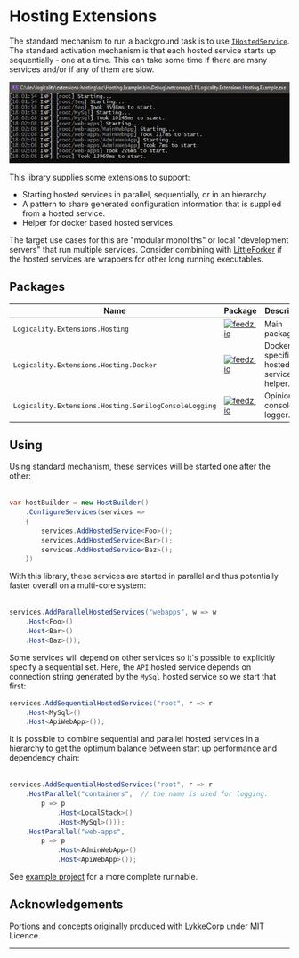 # Hosting Extensions

The standard mechanism to run a background task is to use
[`IHostedService`][hosted-service]. The standard activation mechanism is that
each hosted service starts up sequentially - one at a time. This can take some
time if there are many services and/or if any of them are slow.

![console example](console.png)

This library supplies some extensions to support:

- Starting hosted services in parallel, sequentially, or in an hierarchy.
- A pattern to share generated configuration information that is supplied from a
  hosted service.
- Helper for docker based hosted services.

The target use cases for this are "modular monoliths" or local "development
servers" that run multiple services. Consider combining with
[LittleForker](littleforker) if the hosted services are wrappers for other long
running executables.

## Packages

| Name | Package | Description |
|---|---|---|
| `Logicality.Extensions.Hosting`                      | [![feedz.io][p1]][d1] | Main package. |
| `Logicality.Extensions.Hosting.Docker`               | [![feedz.io][p2]][d2] | Docker specific hosted service helper. |
| `Logicality.Extensions.Hosting.SerilogConsoleLogging` | [![feedz.io][p3]][d3] | Opinionated console logger. |

## Using

Using standard mechanism, these services will be started one after the other:

```csharp

var hostBuilder = new HostBuilder()
    .ConfigureServices(services =>
    {
        services.AddHostedService<Foo>();
        services.AddHostedService<Bar>();
        services.AddHostedService<Baz>();
    })

```

With this library, these services are started in parallel and thus potentially
faster overall on a multi-core system:

```csharp

services.AddParallelHostedServices("webapps", w => w
    .Host<Foo>()
    .Host<Bar>()
    .Host<Baz>());

```

Some services will depend on other services so it's possible to explicitly
specify a sequential set. Here, the `API` hosted service depends on
connection string generated by the `MySql` hosted service so we start that
first:

```csharp
services.AddSequentialHostedServices("root", r => r
    .Host<MySql>()
    .Host<ApiWebApp>());
```

It is possible to combine sequential and parallel hosted services in a hierarchy
to get the optimum balance between start up performance and dependency chain:

```csharp

services.AddSequentialHostedServices("root", r => r
    .HostParallel("containers",  // the name is used for logging.
        p => p
            .Host<LocalStack>()
            .Host<MySql>()));
    .HostParallel("web-apps",
        p => p
            .Host<AdminWebApp>()
            .Host<ApiWebApp>());

```

See [example project][example-project] for a more complete runnable.

## Acknowledgements

Portions and concepts originally produced with [LykkeCorp](lykkecorp) under MIT Licence.

---

[hosted-service]: https://docs.microsoft.com/en-us/dotnet/architecture/microservices/multi-container-microservice-net-applications/background-tasks-with-ihostedservice
[p1]: https://img.shields.io/badge/endpoint.svg?url=https%3A%2F%2Ff.feedz.io%2Flogicality%2Fpublic%2Fshield%2FLogicality.Extensions.Hosting%2Fstable
[d1]: https://f.feedz.io/logicality/public/packages/Logicality.Extensions.Hosting/stable/download
[p2]: https://img.shields.io/badge/endpoint.svg?url=https%3A%2F%2Ff.feedz.io%2Flogicality%2Fpublic%2Fshield%2FLogicality.Extensions.Hosting.Docker%2Fstable
[d2]: https://f.feedz.io/logicality/public/packages/Logicality.Extensions.Docker/stable/download
[p3]: https://img.shields.io/badge/endpoint.svg?url=https%3A%2F%2Ff.feedz.io%2Flogicality%2Fpublic%2Fshield%2FLogicality.Extensions.Hosting.SerilogConsoleLogging%2Fstable
[d3]: https://f.feedz.io/logicality/public/packages/Logicality.Extensions.Hosting.SerilogConsoleLogging/stable/download
[example-project]: /src/Hosting.Example
[lykkecorp]: https://lykke.com
[littleforker]: https://github.com/damianh/LittleForker
